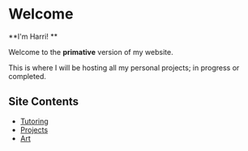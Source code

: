 # Welcome
**I'm Harri! **

Welcome to the __primative__ version of my website.

This is where I will be hosting all my personal projects; in progress or completed.

## Site Contents
- [Tutoring](tutoring/about.md)
- [Projects](projects/all.md)
- [Art](art/all.md)


